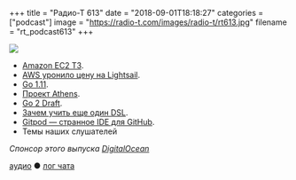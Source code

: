 +++
title = "Радио-Т 613"
date = "2018-09-01T18:18:27"
categories = ["podcast"]
image = "https://radio-t.com/images/radio-t/rt613.jpg"
filename = "rt_podcast613"
+++

![](https://radio-t.com/images/radio-t/rt613.jpg)

- [Amazon EC2 T3](https://aws.amazon.com/about-aws/whats-new/2018/08/introducing-amazon-ec2-t3-instances/?fc=p_2).
- [AWS уронило цену на Lightsail](https://techcrunch.com/2018/08/23/aws-cuts-the-price-of-most-of-its-lightsail-virtual-private-servers-in-half/).
- [Go 1.11](https://blog.golang.org/go1.11).
- [Проект Athens](https://open.microsoft.com/2018/08/28/announcing-project-athens-gophersource-go-community/).
- [Go 2 Draft](https://blog.golang.org/go2draft).
- [Зачем учить еще один DSL](https://erikbern.com/2018/08/30/i-dont-want-to-learn-your-garbage-query-language.html).
- [Gitpod — странное IDE для GitHub](https://medium.com/gitpod/gitpod-gitpod-online-ide-for-github-6296b907a886).
- Темы наших слушателей

*Спонсор этого выпуска [DigitalOcean](https://www.digitalocean.com)*


[аудио](http://cdn.radio-t.com/rt_podcast613.mp3) ● [лог чата](http://chat.radio-t.com/logs/radio-t-613.html)
<audio src="http://cdn.radio-t.com/rt_podcast613.mp3" preload="none"></audio>
